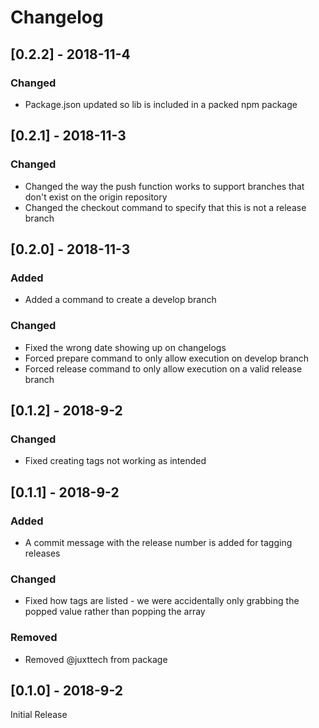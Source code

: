 # Changelog

## [0.2.2] - 2018-11-4

### Changed

- Package.json updated so lib is included in a packed npm package

## [0.2.1] - 2018-11-3

### Changed

- Changed the way the push function works to support branches that don't exist on the origin repository
- Changed the checkout command to specify that this is not a release branch

## [0.2.0] - 2018-11-3

### Added

- Added a command to create a develop branch

### Changed

- Fixed the wrong date showing up on changelogs
- Forced prepare command to only allow execution on develop branch
- Forced release command to only allow execution on a valid release branch

## [0.1.2] - 2018-9-2

### Changed

- Fixed creating tags not working as intended

## [0.1.1] - 2018-9-2

### Added

- A commit message with the release number is added for tagging releases

### Changed

- Fixed how tags are listed - we were accidentally only grabbing the popped value rather than popping the array

### Removed

- Removed @juxttech from package

## [0.1.0] - 2018-9-2

Initial Release
